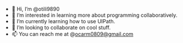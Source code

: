 - 👋 Hi, I’m @otili9890
- 👀 I’m interested in learning more about programming collaboratively. 
- 🌱 I’m currently learning how to use UIPath.
- 💞️ I’m looking to collaborate on cool stuff. 
- 📫 You can reach me at @ocarm0809@gmail.com

<!---
otili9890/otili9890 is a ✨ special ✨ repository because its `README.md` (this file) appears on your GitHub profile.
You can click the Preview link to take a look at your changes.
--->

